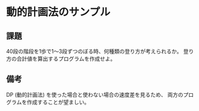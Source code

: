 # 動的計画法のサンプル

## 課題

40段の階段を1歩で1〜3段ずつのぼる時、何種類の登り方が考えられるか。
登り方の合計値を算出するプログラムを作成せよ。

## 備考

DP (動的計画法) を使った場合と使わない場合の速度差を見るため、
両方のプログラムを作成することが望ましい。
